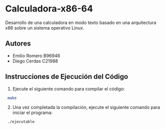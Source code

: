 # Calculadora-x86-64
Desarrollo de una calculadora en modo texto basado en una arquitectura x86 sobre un sistema operativo Linux.

## Autores

- Emilio Romero B96946 
- Diego Cerdas C21988


## Instrucciones de Ejecución del Código

1. Ejecute el siguiente comando para compilar el código:

```bash
 make
```
2. Una vez completada la compilación, ejecute el siguiente comando para iniciar el programa:

```bash
 ./ejecutable
```
    
